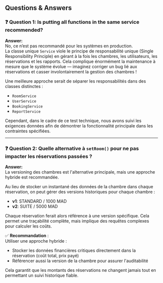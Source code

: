## Questions & Answers

### ❓ Question 1: Is putting all functions in the same service recommended?

**Answer:**  
No, ce n’est pas recommandé pour les systèmes en production.  
La classe unique `Service` viole le principe de responsabilité unique (Single Responsibility Principle) en gérant à la fois les chambres, les utilisateurs, les réservations et les rapports. Cela complique énormément la maintenance à mesure que le système évolue — imaginez corriger un bug lié aux réservations et casser involontairement la gestion des chambres !

Une meilleure approche serait de séparer les responsabilités dans des classes distinctes :
- `RoomService`
- `UserService`
- `BookingService`
- `ReportService`

Cependant, dans le cadre de ce test technique, nous avons suivi les exigences données afin de démontrer la fonctionnalité principale dans les contraintes spécifiées.

---

### ❓ Question 2: Quelle alternative à `setRoom()` pour ne pas impacter les réservations passées ?

**Answer:**  
La versioning des chambres est l'alternative principale, mais une approche hybride est recommandée.

Au lieu de stocker un instantané des données de la chambre dans chaque réservation, on peut gérer des versions historiques pour chaque chambre :
- **v1**: STANDARD / 1000 MAD
- **v2**: SUITE / 5000 MAD

Chaque réservation ferait alors référence à une version spécifique. Cela permet une traçabilité complète, mais implique des requêtes complexes pour calculer les coûts.

✅ **Recommandation** :  
Utiliser une approche hybride :
- Stocker les données financières critiques directement dans la réservation (coût total, prix payé)
- Référencer aussi la version de la chambre pour assurer l'auditabilité

Cela garantit que les montants des réservations ne changent jamais tout en permettant un suivi historique fiable.

